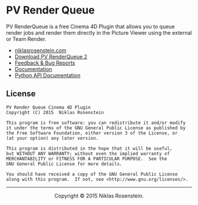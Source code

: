 # PV Render Queue

PV RenderQueue is a free Cinema 4D Plugin that allows you to queue render
jobs and render them directly in the Picture Viewer using the external
or Team Render.

- [niklasrosenstein.com](https://niklasrosenstein.com)
- [Download PV RenderQueue 2](https://niklasrosenstein.com/2015/08/pv-render-queue-2)
- [Feedback & Bug Reports](https://niklasrosenstein.com/2015/08/pv-render-queue-2#reply-title)
- [Documentation](http://docs.niklasrosenstein.com/pvrenderqueue)
- [Python API Documentation](http://docs.niklasrosenstein.com/pvrenderqueue/api.html)

## License

```
PV Render Queue Cinema 4D Plugin
Copyright (C) 2015  Niklas Rosenstein

This program is free software: you can redistribute it and/or modify
it under the terms of the GNU General Public License as published by
the Free Software Foundation, either version 3 of the License, or
(at your option) any later version.

This program is distributed in the hope that it will be useful,
but WITHOUT ANY WARRANTY; without even the implied warranty of
MERCHANTABILITY or FITNESS FOR A PARTICULAR PURPOSE.  See the
GNU General Public License for more details.

You should have received a copy of the GNU General Public License
along with this program.  If not, see <http://www.gnu.org/licenses/>.
```

----

<p align="center">Copyright &copy; 2015 Niklas Rosenstein.</p>
